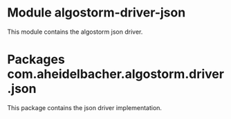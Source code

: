 # Module algostorm-driver-json

This module contains the algostorm json driver.

# Packages com.aheidelbacher.algostorm.driver.json

This package contains the json driver implementation.
